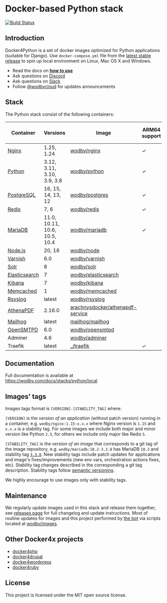 # Docker-based Python stack

[![Build Status](https://github.com/wodby/docker4python/workflows/Run%20tests/badge.svg)](https://github.com/wodby/docker4python/actions)

## Introduction

Docker4Python is a set of docker images optimized for Python applications (suitable for Django). Use `docker-compose.yml` file from the [latest stable release](https://github.com/wodby/docker4python/releases) to spin up local environment on Linux, Mac OS X and Windows. 

- Read the docs on [**how to use**](https://wodby.com/docs/stacks/python/local#usage)
- Ask questions on [Discord](http://discord.wodby.com/)
- Ask questions on [Slack](http://slack.wodby.com/)
- Follow [@wodbycloud](https://twitter.com/wodbycloud) for updates announcements

## Stack

The Python stack consist of the following containers:

| Container       | Versions                      | Image                              | ARM64 support | Enabled by default |
|-----------------|-------------------------------|------------------------------------|---------------|--------------------|
| [Nginx]         | 1.25, 1.24                    | [wodby/nginx]                      | ✓             | ✓                  |
| [Python]        | 3.12, 3.11, 3.10, 3.9, 3.8    | [wodby/python]                     | ✓             | ✓                  |
| [PostgreSQL]    | 16, 15, 14, 13, 12            | [wodby/postgres]                   | ✓             | ✓                  |
| [Redis]         | 7, 6                          | [wodby/redis]                      | ✓             | ✓                  |
| [MariaDB]       | 11.0, 10.11, 10.6, 10.5, 10.4 | [wodby/mariadb]                    | ✓             |                    |
| [Node.js]       | 20, 18                        | [wodby/node]                       |               |                    |
| [Varnish]       | 6.0                           | [wodby/varnish]                    |               |                    |
| [Solr]          | 8                             | [wodby/solr]                       |               |                    |
| [Elasticsearch] | 7                             | [wodby/elasticsearch]              |               |                    |
| [Kibana]        | 7                             | [wodby/kibana]                     |               |                    |
| [Memcached]     | 1                             | [wodby/memcached]                  |               |                    |
| [Rsyslog]       | latest                        | [wodby/rsyslog]                    |               |                    |
| [AthenaPDF]     | 2.16.0                        | [arachnysdocker/athenapdf-service] |               |                    |
| [Mailhog]       | latest                        | [mailhog/mailhog]                  |               | ✓                  |
| [OpenSMTPD]     | 6.0                           | [wodby/opensmtpd]                  |               |                    |
| Adminer         | 4.6                           | [wodby/adminer]                    |               |                    |
| Traefik         | latest                        | [_/traefik]                        | ✓             | ✓                  |

## Documentation

Full documentation is available at https://wodby.com/docs/stacks/python/local

## Images' tags

Images tags format is `[VERSION]-[STABILITY_TAG]` where:

`[VERSION]` is the _version of an application_ (without patch version) running in a container, e.g. `wodby/nginx:1.15-x.x.x` where Nginx version is `1.15` and `x.x.x` is a stability tag. For some images we include both major and minor version like Python `2.5`, for others we include only major like Redis `5`. 

`[STABILITY_TAG]` is the _version of an image_ that corresponds to a git tag of the image repository, e.g. `wodby/mariadb:10.2-3.3.8` has MariaDB `10.2` and stability tag [`3.3.8`](https://github.com/wodby/mariadb/releases/tag/3.3.8). New stability tags include patch updates for applications and image's fixes/improvements (new env vars, orchestration actions fixes, etc). Stability tag changes described in the corresponding a git tag description. Stability tags follow [semantic versioning](https://semver.org/).

We highly encourage to use images only with stability tags.

## Maintenance

We regularly update images used in this stack and release them together, see [releases page](https://github.com/wodby/docker4python/releases) for full changelog and update instructions. Most of routine updates for images and this project performed by [the bot](https://github.com/wodbot) via scripts located at [wodby/images](https://github.com/wodby/images).

## Other Docker4x projects

* [docker4php](https://github.com/wodby/docker4php)
* [docker4drupal](https://github.com/wodby/docker4drupal)
* [docker4wordpress](https://github.com/wodby/docker4wordpress)
* [docker4ruby](https://github.com/wodby/docker4ruby)

## License

This project is licensed under the MIT open source license.

[AthenaPDF]: https://wodby.com/docs/stacks/python/containers#athenapdf
[Elasticsearch]: https://wodby.com/docs/stacks/elasticsearch
[Kibana]: https://wodby.com/docs/stacks/elasticsearch
[Mailhog]: https://wodby.com/docs/stacks/python/containers#mailhog
[MariaDB]: https://wodby.com/docs/stacks/python/containers#mariadb
[Memcached]: https://wodby.com/docs/stacks/python/containers#memcached
[Nginx]: https://wodby.com/docs/stacks/python/containers#nginx
[Node.js]: https://wodby.com/docs/stacks/python/containers#node
[OpenSMTPD]: https://wodby.com/docs/stacks/python/containers#opensmtpd
[PostgreSQL]: https://wodby.com/docs/stacks/python/containers#postgres
[Redis]: https://wodby.com/docs/stacks/python/containers#redis
[Rsyslog]: https://wodby.com/docs/stacks/python/containers#rsyslog
[Python]: https://wodby.com/docs/stacks/python/containers#python
[Solr]: https://wodby.com/docs/stacks/solr
[Varnish]: https://wodby.com/docs/stacks/python/containers#varnish

[_/traefik]: https://hub.docker.com/_/traefik
[arachnysdocker/athenapdf-service]: https://hub.docker.com/r/arachnysdocker/athenapdf-service
[blackfire/blackfire]: https://hub.docker.com/r/blackfire/blackfire
[mailhog/mailhog]: https://hub.docker.com/r/mailhog/mailhog
[wodby/adminer]: https://hub.docker.com/r/wodby/adminer
[wodby/elasticsearch]: https://github.com/wodby/elasticsearch
[wodby/kibana]: https://github.com/wodby/kibana
[wodby/mariadb]: https://github.com/wodby/mariadb
[wodby/memcached]: https://github.com/wodby/memcached
[wodby/nginx]: https://github.com/wodby/nginx
[wodby/node]: https://github.com/wodby/node
[wodby/opensmtpd]: https://github.com/wodby/opensmtpd
[wodby/postgres]: https://github.com/wodby/postgres
[wodby/redis]: https://github.com/wodby/redis
[wodby/rsyslog]: https://hub.docker.com/r/wodby/rsyslog
[wodby/python]: https://github.com/wodby/python
[wodby/solr]: https://github.com/wodby/solr
[wodby/varnish]: https://github.com/wodby/varnish
